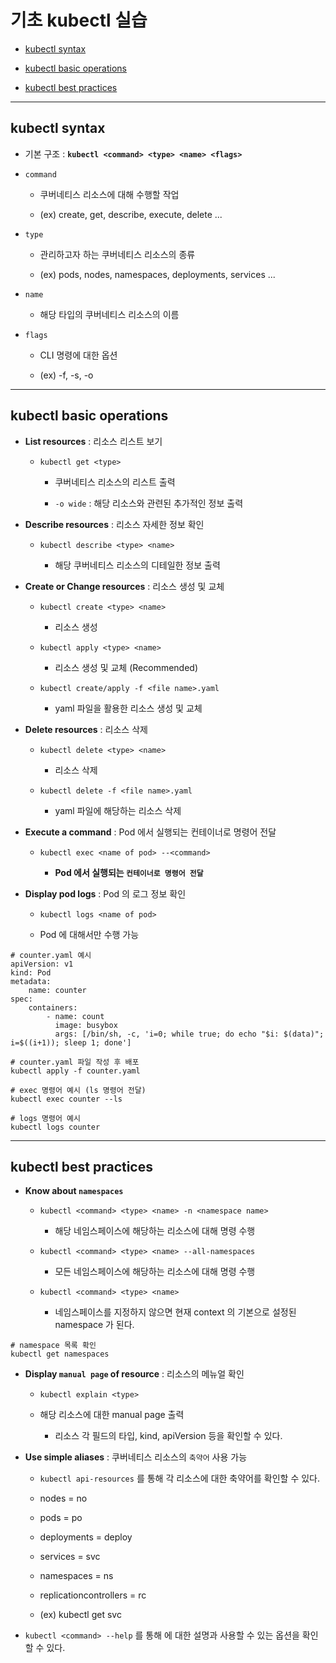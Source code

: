 # 기초 kubectl 실습

- [kubectl syntax](#kubectl-syntax)

- [kubectl basic operations](#kubectl-basic-operations)

- [kubectl best practices](#kubectl-best-practices)

---

## kubectl syntax

- 기본 구조 : **`kubectl <command> <type> <name> <flags>`**

- `command`

  - 쿠버네티스 리소스에 대해 수행할 작업

  - (ex) create, get, describe, execute, delete ...

- `type`

  - 관리하고자 하는 쿠버네티스 리소스의 종류

  - (ex) pods, nodes, namespaces, deployments, services ...

- `name`

  - 해당 타입의 쿠버네티스 리소스의 이름

- `flags`

  - CLI 명령에 대한 옵션

  - (ex) -f, -s, -o

---

## kubectl basic operations

- **List resources** : 리소스 리스트 보기

  - `kubectl get <type>`

    - 쿠버네티스 리소스의 리스트 출력

    - `-o wide` : 해당 리소스와 관련된 추가적인 정보 출력

- **Describe resources** : 리소스 자세한 정보 확인

  - `kubectl describe <type> <name>`

    - 해당 쿠버네티스 리소스의 디테일한 정보 출력

- **Create or Change resources** : 리소스 생성 및 교체

  - `kubectl create <type> <name>`

    - 리소스 생성

  - `kubectl apply <type> <name>`

    - 리소스 생성 및 교체 (Recommended)

  - `kubectl create/apply -f <file name>.yaml`

    - yaml 파일을 활용한 리소스 생성 및 교체

- **Delete resources** : 리소스 삭제

  - `kubectl delete <type> <name>`

    - 리소스 삭제

  - `kubectl delete -f <file name>.yaml`

    - yaml 파일에 해당하는 리소스 삭제

- **Execute a command** : Pod 에서 실행되는 컨테이너로 명령어 전달

  - `kubectl exec <name of pod> --<command>`

    - **Pod 에서 실행되는 `컨테이너로 명령어 전달`**

- **Display pod logs** : Pod 의 로그 정보 확인

  - `kubectl logs <name of pod>`

  - Pod 에 대해서만 수행 가능

```
# counter.yaml 예시
apiVersion: v1
kind: Pod
metadata:
    name: counter
spec:
    containers:
        - name: count
          image: busybox
          args: [/bin/sh, -c, 'i=0; while true; do echo "$i: $(data)"; i=$((i+1)); sleep 1; done']

# counter.yaml 파일 작성 후 배포
kubectl apply -f counter.yaml

# exec 명령어 예시 (ls 명령어 전달)
kubectl exec counter --ls

# logs 명령어 예시
kubectl logs counter
```

---

## kubectl best practices

- **Know about `namespaces`**

  - `kubectl <command> <type> <name> -n <namespace name>`

    - 해당 네임스페이스에 해당하는 리소스에 대해 명령 수행

  - `kubectl <command> <type> <name> --all-namespaces`

    - 모든 네임스페이스에 해당하는 리소스에 대해 명령 수행

  - `kubectl <command> <type> <name>`

    - 네임스페이스를 지정하지 않으면 현재 context 의 기본으로 설정된 namespace 가 된다.

```
# namespace 목록 확인
kubectl get namespaces
```

- **Display `manual page` of resource** : 리소스의 메뉴얼 확인

  - `kubectl explain <type>`

  - 해당 리소스에 대한 manual page 출력

    - 리소스 각 필드의 타입, kind, apiVersion 등을 확인할 수 있다.

- **Use simple aliases** : 쿠버네티스 리소스의 `축약어` 사용 가능

  - `kubectl api-resources` 를 통해 각 리소스에 대한 축약어를 확인할 수 있다.

  - nodes = no

  - pods = po

  - deployments = deploy

  - services = svc

  - namespaces = ns

  - replicationcontrollers = rc

  - (ex) kubectl get svc

- `kubectl <command> --help` 를 통해 <command> 에 대한 설명과 사용할 수 있는 옵션을 확인할 수 있다.
